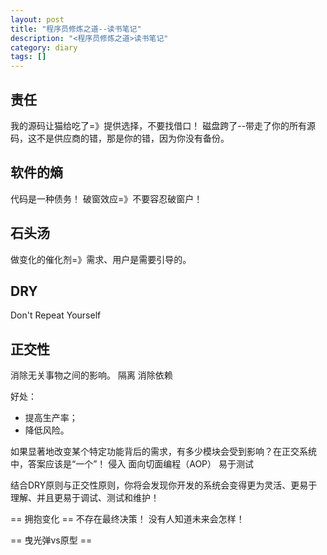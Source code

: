 ```yaml
---
layout: post
title: "程序员修炼之道--读书笔记"
description: "<程序员修炼之道>读书笔记"
category: diary
tags: []
---
```



## 责任
我的源码让猫给吃了=》提供选择，不要找借口！
磁盘跨了--带走了你的所有源码，这不是供应商的错，那是你的错，因为你没有备份。

## 软件的熵
代码是一种债务！
破窗效应=》不要容忍破窗户！

## 石头汤
做变化的催化剂=》需求、用户是需要引导的。

## DRY
Don't Repeat Yourself

## 正交性
消除无关事物之间的影响。
隔离
消除依赖

好处：
* 提高生产率；
* 降低风险。

如果显著地改变某个特定功能背后的需求，有多少模块会受到影响？在正交系统中，答案应该是“一个”！
侵入
面向切面编程（AOP）
易于测试

结合DRY原则与正交性原则，你将会发现你开发的系统会变得更为灵活、更易于理解、并且更易于调试、测试和维护！

== 拥抱变化  ==
不存在最终决策！
没有人知道未来会怎样！

== 曳光弹vs原型 ==







